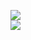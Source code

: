 [![](https://img.shields.io/badge/Made%20With-Github%20Spray-lightgrey.svg?style=for-the-badge&logo=github)](https://github.com/Annihil/github-spray#3884)  
[![](https://i.imgur.com/2DrTn0Z.gif)](https://github.com/Annihil/github-spray)